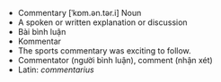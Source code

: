 - Commentary [ˈkɒm.ən.tər.i] Noun  
- A spoken or written explanation or discussion  
- Bài bình luận  
- Kommentar  
- The sports commentary was exciting to follow.  
- Commentator (người bình luận), comment (nhận xét)  
- Latin: *commentarius*